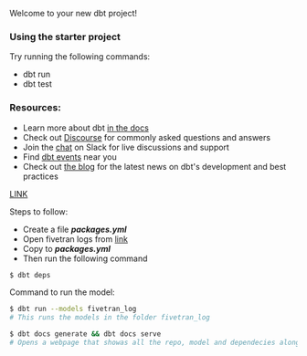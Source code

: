 Welcome to your new dbt project!

### Using the starter project

Try running the following commands:

- dbt run
- dbt test

### Resources:

- Learn more about dbt [in the docs](https://docs.getdbt.com/docs/introduction)
- Check out [Discourse](https://discourse.getdbt.com/) for commonly asked questions and answers
- Join the [chat](https://community.getdbt.com/) on Slack for live discussions and support
- Find [dbt events](https://events.getdbt.com) near you
- Check out [the blog](https://blog.getdbt.com/) for the latest news on dbt's development and best practices

[LINK](https://fivetran.com/docs/transformations/dbt/data-models/fivetran-log-connector-data-model)

Steps to follow:
- Create a file **_packages.yml_**
- Open fivetran logs from [link](https://hub.getdbt.com/fivetran/fivetran_log/latest/)  
- Copy to **_packages.yml_**  
- Then run the following command

```bash
$ dbt deps
```

Command to run the model:
```bash
$ dbt run --models fivetran_log
# This runs the models in the folder fivetran_log
```

```bash
$ dbt docs generate && dbt docs serve
# Opens a webpage that showas all the repo, model and dependecies along with lineage graph
```
